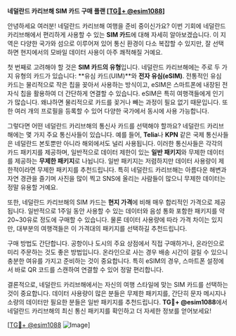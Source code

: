 **네덜란드 카리브해 SIM 카드 구매 플랜 [[TG💪+ @esim1088](https://t.me/s/esim1088)]**

안녕하세요 여러분! 네덜란드 카리브해 여행을 준비 중이신가요? 이번 기회에 네덜란드 카리브해에서 편리하게 사용할 수 있는 **SIM 카드**에 대해 자세히 알아보겠습니다. 이 지역은 다양한 국가와 섬으로 이루어져 있어 통신 환경이 다소 복잡할 수 있지만, 잘 선택하면 현지에서의 모바일 데이터 사용이 아주 쾌적해질 거예요.

첫 번째로 고려해야 할 것은 **SIM 카드의 유형**입니다. 네덜란드 카리브해에는 주로 두 가지 유형의 카드가 있습니다: **유심 카드(UIM)**와 **전자 유심(eSIM)**. 전통적인 유심 카드는 물리적으로 작은 칩을 꽂아서 사용하는 방식이고, eSIM은 스마트폰에 내장된 전자식 칩을 활용하여 더 간단하게 연결할 수 있습니다. eSIM은 특히 여행객들에게 인기가 많습니다. 왜냐하면 물리적으로 카드를 꽂거나 빼는 과정이 필요 없기 때문입니다. 또한 여러 개의 프로필을 등록할 수 있어 다양한 국가에서 동시에 사용 가능합니다.

그렇다면 어떤 네덜란드 카리브해의 통신사 카드를 선택해야 할까요? 네덜란드 카리브해에는 몇 가지 주요 통신사들이 있습니다. 예를 들어, **Telia**나 **KPN** 같은 국제 통신사들은 네덜란드 본토뿐만 아니라 해외에서도 널리 사용됩니다. 이러한 통신사들은 각각의 카드 패키지를 제공하며, 일반적으로 데이터 제한이 있는 **일반 패키지**와 무제한 데이터를 제공하는 **무제한 패키지**로 나뉩니다. 일반 패키지는 저렴하지만 데이터 사용량이 제한적이라면 무제한 패키지를 추천드립니다. 특히 네덜란드 카리브해는 아름다운 해변과 자연 경관을 즐기며 사진을 많이 찍고 SNS에 올리는 사람들이 많으니 무제한 데이터는 정말 유용할 거예요.

또한, 네덜란드 카리브해의 SIM 카드는 **현지 가격**에 비해 매우 합리적인 가격으로 제공됩니다. 일반적으로 1주일 동안 사용할 수 있는 데이터와 음성 통화 포함한 패키지를 약 20~30유로 정도에 구매할 수 있습니다. 물론 데이터 사용량에 따라 가격 차이는 있지만, 대부분의 여행객들은 이 가격대의 패키지를 선택하길 추천드립니다.

구매 방법도 간단합니다. 공항이나 도시의 주요 상점에서 직접 구매하거나, 온라인으로 미리 주문하는 것도 좋은 방법입니다. 온라인으로 사는 경우 배송 시간이 걸릴 수 있으니 충분한 여유를 가지고 준비하는 것이 중요합니다. 특히 eSIM의 경우, 스마트폰 설정에서 바로 QR 코드를 스캔하여 연결할 수 있어 정말 편리합니다.

결론적으로, 네덜란드 카리브해에서는 자신의 여행 스타일에 맞는 SIM 카드를 선택하는 것이 중요합니다. 데이터 사용량이 많은 분들은 무제한 패키지를, 간단히 문자 메시지나 소량의 데이터만 필요한 분들은 일반 패키지를 추천드립니다. **TG💪+ @esim1088**에서 네덜란드 카리브해의 최신 통신 패키지를 확인하고 더 자세한 정보를 얻어보세요!

[[TG💪+ @esim1088](https://t.me/s/esim1088) ![Image](https://i.postimg.cc/Y0z9fWf4/image.png)]